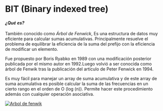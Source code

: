 # BIT (Binary indexed tree) 
#### *¿Qué es?* 

También conocido como *Árbol de Fenwick*, Es una estructura de datos muy eficiente para calcular sumas acumulativas. Principalmente resuelve el problema de equilibrar la eficiencia de la suma del prefijo con la eficiencia de modificar un elemento. 

 Fue propuesto por Boris Ryabko en 1989 con una modificación posterior publicada por el mismo autor en 1992.Luego volvió a ser conocida como árbol de Fenwik tras la publicación del artículo de Peter Fenwick en 1994.

Es muy fácil para manejar un array de suma acumulativa y de este array de suma acumulativa es posible calcular la suma de las frecuencias en un cierto rango en el orden de O (log (n)). Permite hacer este procedimiento además con cualquier operación asociativa.

[![Arbol de fenwik](https://prodeportiva.files.wordpress.com/2013/02/bit2d.png?w=584 "Arbol de fenwik")](http://prodeportiva.files.wordpress.com/2013/02/bit2d.png?w=584 "Arbol de fenwik")